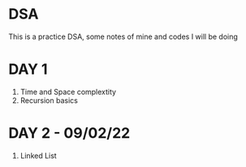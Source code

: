 # DSA
This is a practice DSA, some notes of mine and codes I will be doing

# DAY 1 
1. Time and Space complextity 
2. Recursion basics 

# DAY 2 - 09/02/22
1. Linked List